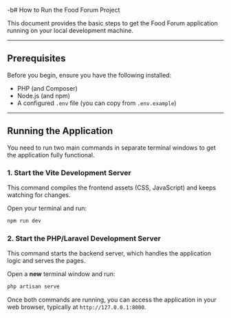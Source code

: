 -b# How to Run the Food Forum Project

This document provides the basic steps to get the Food Forum application running on your local development machine.

---

## Prerequisites

Before you begin, ensure you have the following installed:
- PHP (and Composer)
- Node.js (and npm)
- A configured `.env` file (you can copy from `.env.example`)

---

## Running the Application

You need to run two main commands in separate terminal windows to get the application fully functional.

### 1. Start the Vite Development Server

This command compiles the frontend assets (CSS, JavaScript) and keeps watching for changes.

Open your terminal and run:
```bash
npm run dev
```

### 2. Start the PHP/Laravel Development Server

This command starts the backend server, which handles the application logic and serves the pages.

Open a **new** terminal window and run:
```bash
php artisan serve
```

Once both commands are running, you can access the application in your web browser, typically at `http://127.0.0.1:8000`.

